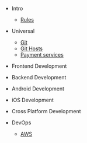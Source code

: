 - Intro
	- [Rules](intro/rules.md)

- Universal 
	- [Git](universal/git.md)
	- [Git Hosts](universal/git-hosts.md)
	- [Payment services](universal/payment-services.md)

- Frontend Development

- Backend Development

- Android Development

- iOS Development

- Cross Platform Development

- DevOps
	- [AWS](devops/aws.md)
